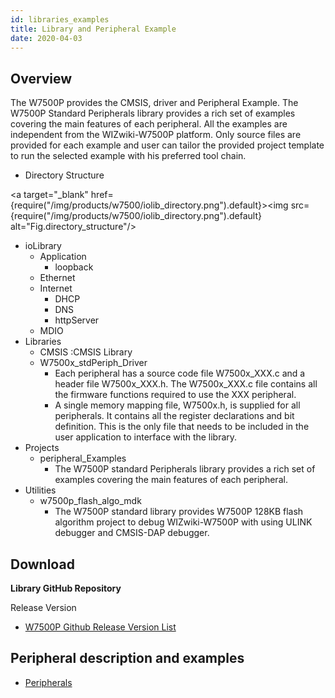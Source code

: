 ```yaml
---
id: libraries_examples
title: Library and Peripheral Example
date: 2020-04-03
---
```



## Overview
The W7500P provides the CMSIS, driver and Peripheral Example.
The W7500P Standard Peripherals library provides a rich set of examples covering the main features of each peripheral. 
All the examples are independent from the WIZwiki-W7500P platform. 
Only source files are provided for each example and user can tailor the provided project template to run the selected example with his preferred tool chain. 

  - Directory Structure
  
<a target="_blank" href={require("/img/products/w7500/iolib_directory.png").default}><img src={require("/img/products/w7500/iolib_directory.png").default} alt="Fig.directory_structure"/></a>

  - ioLibrary
    - Application
      - loopback
    - Ethernet
    - Internet
      - DHCP
      - DNS
      - httpServer
    - MDIO
  - Libraries
    - CMSIS :CMSIS Library
    - W7500x_stdPeriph_Driver
		- Each peripheral has a source code file W7500x_XXX.c and a header file W7500x_XXX.h. 
                  The W7500x_XXX.c file contains all the firmware functions required to use the XXX peripheral.
		- A single memory mapping file, W7500x.h, is supplied for all peripherals. 
                  It contains all the register declarations and bit definition. 
                  This is the only file that needs to be included in the user application to interface with the library.
  - Projects
    - peripheral_Examples
      - The W7500P standard Peripherals library provides a rich set of examples covering the main features of each peripheral. 
  - Utilities
    - w7500p_flash_algo_mdk
      - The W7500P standard library provides W7500P 128KB flash algorithm project to debug WIZwiki-W7500P with using ULINK debugger and CMSIS-DAP debugger.


## Download

**Library GitHub Repository**

Release Version

- [W7500P Github Release Version List](https://github.com/Wiznet/W7500P)


## Peripheral description and examples

- [Peripherals](Peripherals.md)

